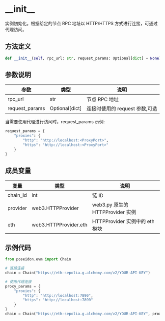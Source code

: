# \_\_init\_\_

实例初始化。根据给定的节点 RPC 地址以 HTTP/HTTPS 方式进行连接，可通过代理访问。

## 方法定义

```python
def __init__(self, rpc_url: str, request_params: Optional[dict] = None) -> None
```

## 参数说明

| 参数              | 类型              | 说明                   |
| --------------- | --------------- | -------------------- |
| rpc\_url        | str             | 节点 RPC 地址            |
| request\_params | Optional\[dict] | 连接时使用的 request 参数,可选 |

当需要使用代理进行访问时，request\_params 示例:

```python
request_params = {
    "proxies": {
        "http": "http://localhost:<ProxyPort>",
        "https": "http://localhost:<ProxyPort>"
    }
}
```

## 成员变量

| 变量        | 类型                    | 说明                          |
| --------- | --------------------- | --------------------------- |
| chain\_id | int                   | 链 ID                        |
| provider  | web3.HTTPProvider     | web3.py 原生的 HTTPProvider 实例 |
| eth       | web3.HTTPProvider.eth | HTTPProvider 实例中的 eth 模块    |

## 示例代码

```python
from poseidon.evm import Chain

# 直接连接
chain = Chain("https://eth-sepolia.g.alchemy.com/v2/YOUR-API-KEY")

# 使用代理连接
proxy_params = {
    "proxies": {
        "http": "http://localhost:7890",
        "https": "http://localhost:7890"
    }
}
chain = Chain("https://eth-sepolia.g.alchemy.com/v2/YOUR-API-KEY", proxy_params)
```
